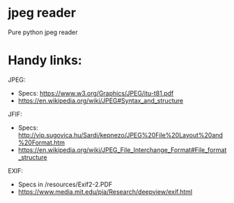 # jpeg reader

Pure python jpeg reader


Handy links:
============

JPEG: 
* Specs: https://www.w3.org/Graphics/JPEG/itu-t81.pdf
* https://en.wikipedia.org/wiki/JPEG#Syntax_and_structure


JFIF:
* Specs: http://vip.sugovica.hu/Sardi/kepnezo/JPEG%20File%20Layout%20and%20Format.htm
* https://en.wikipedia.org/wiki/JPEG_File_Interchange_Format#File_format_structure

EXIF:
* Specs in /resources/Exif2-2.PDF
* https://www.media.mit.edu/pia/Research/deepview/exif.html
